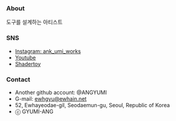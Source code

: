 ### About
도구를 설계하는 아티스트

### SNS 
- <a href = "https://www.instagram.com/ank_umi_works/">Instagram: ank_umi_works</a>
- <a href = "https://www.youtube.com/channel/UCRDhbC1VhKHvBCfl145dwdg">Youtube</a>
- <a href = "https://www.shadertoy.com/profile?show=shaders">Shadertoy</a>

### Contact 
- Another github account: @ANGYUMI
- G-mail: ewhgyu@ewhain.net
- 52, Ewhayeodae-gil, Seodaemun-gu, Seoul, Republic of Korea
- ⓒ GYUMI-ANG
